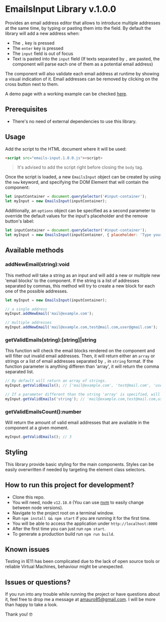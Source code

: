 # EmailsInput Library v.1.0.0
Provides an email address editor that allows to introduce multiple addresses at the same time, by typing or pasting them into the field. By default the library will add a new address when:

- The `,` key is pressed
- The `enter` key is pressed
- The `input` field is out of focus
- Text is pasted into the `input` field (If texts separated by `,` are pasted, the component will parse each one of them as a potential email address)

The component will also validate each email address at runtime by showing a visual indication of it. Email addresses can be removed by clicking on the cross button next to them.

A demo page with a working example can be checked [here](https://agustin-villar.github.io/emails-input-page/).

## Prerequisites
- There's no need of external dependencies to use this library.

## Usage
Add the script to the HTML document where it will be used:

```html
<script src="emails-input.1.0.0.js"><script>
```

> It's advised to add the script right before closing the `body` tag.

Once the script is loaded, a new `EmailsInput` object can be created by using the `new` keyword, and specifying the DOM Element that will contain the component:

```js
let inputContainer = document.querySelector('#input-container');
let myInput = new EmailsInput(inputContainer);
```

Additionally, an `options` object can be specified as a second parameter to override the default values for the input's placeholder and the remove button's label:

```js
let inputContainer = document.querySelector('#input-container');
let myInput = new EmailsInput(inputContainer, { placeholder: 'Type your email', removeLabel: 'delete' });
```

## Available methods

### addNewEmail(string):void
This method will take a string as an input and will add a new or multiple new 'email blocks' to the component. If the string is a list of addresses separated by commas, this method will try to create a new block for each one of the possible addresses.

```js
let myInput = new EmailsInput(inputContainer);

// a single address
myInput.addNewEmail('mail@example.com');

// multiple addresses
myInput.addNewEmail('mail@example.com,test@mail.com,user@gmail.com');
```

### getValidEmails(string):[string]|string
This function will check the email blocks rendered on the component and will filter out invalid email addresses. Then, it will return either an `array` or strings or a list of email addresses separated by `,` in `string` format. If the function parameter is anything differen than 'array', it will return the comma separated list.

```js
// By default will return an array of strings.
myInput.getValidEmails(); // ['mail@example.com', 'test@mail.com', 'user@gmail.com']

// If a parameter different than the string 'array' is specified, will return a string.
myInput.getValidEmails('string'); // 'mail@example.com,test@mail.com,user@gmail.com'
```

### getValidEmailsCount():number
Will return the amount of valid email addresses that are available in the component at a given moment.
```js
myInput.getValidEmails(); // 3
```

## Styling
This library provide basic styling for the main components. Styles can be easily overwritten if needed by targeting the element class selectors.

## How to run this project for development?
- Clone this repo.
- You will need, node `v12.18.0` (You can use [nvm](https://github.com/nvm-sh/nvm) to easily change between node versions).
- Navigate to the project root on a terminal window.
- Run `npm install && npm start` if you are running it for the first time.
- You will be able to access the application under `http://localhost:8000`
- After the first time you can just run `npm start`.
- To generate a production build run `npm run build`.

## Known issues
Testing in IE11 has been complicated due to the lack of open source tools or reliable Virtual Machines, behaviour might be unexpected.

## Issues or questions?
If you run into any trouble while running the project or have questions about it, feel free to drop me a message at [amauro85@gmail.com](mailto:amauro85@gmail.com). I will be more than happy to take a look.

Thank you! 🤓